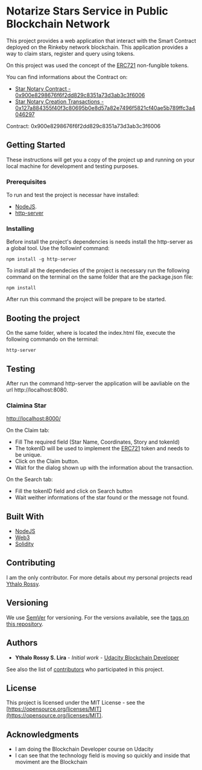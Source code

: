 # Notarize Stars Service in Public Blockchain Network

This project provides a web application that interact with the Smart Contract deployed on the Rinkeby network blockchain. This application provides a way to claim stars, register and query using tokens. 

On this project was used the concept of the [ERC721](http://erc721.org/) non-fungible tokens. 

You can find informations about the Contract on:

- [Star Notary Contract - 0x900e8298676f6f2dd829c8351a73d3ab3c3f6006](https://rinkeby.etherscan.io/address/0x900e8298676f6f2dd829c8351a73d3ab3c3f6006)
- [Star Notary Creation Transactions - 0x127a884355f40f3c80695b0e8d57a82e7496f5821cf40ae5b789ffc3a4046297](https://rinkeby.etherscan.io/tx/0x127a884355f40f3c80695b0e8d57a82e7496f5821cf40ae5b789ffc3a4046297)


Contract:
0x900e8298676f6f2dd829c8351a73d3ab3c3f6006

## Getting Started

These instructions will get you a copy of the project up and running on your local machine for development and testing purposes.

### Prerequisites

To run and test the project is necessar have installed:
* [NodeJS](http://www.nodejs.org/en).
* [http-server](https://www.npmjs.com/package/http-server)

### Installing

Before install the project's dependencies is needs install the http-server as a global tool. Use the followinf command:

```
npm install -g http-server
```

To install all the dependecies of the project is necessary run the following command on the terminal on the same folder that are the package.json file: 

```
npm install
```

After run this command the project will be prepare to be started.

## Booting the project

On the same folder, where is located the index.html file, execute the following commando on the terminal:

```
http-server
```

## Testing 

After run the command http-server the application will be aavliable on the url http://localhost:8080.

### Claimina Star

[http://localhost:8000/](href='http://localhost:8000/')

On the Claim tab:
- Fill The required field (Star Name, Coordinates, Story and tokenId)
- The tokenID will be used to implement the [ERC721](http://erc721.org/) token and needs to be unique.
- Click on the Claim button.
- Wait for the dialog shown up with the information about the transaction.

On the Search tab:
- Fill the tokenID field and click on Search button
- Wait weither informations of the star found or the message not found.

## Built With

* [NodeJS](https://nodejs.org/en/)
* [Web3](https://web3js.readthedocs.io/en/1.0/)
* [Solidity](https://solidity.readthedocs.io/en/v0.4.24/index.html)

## Contributing

I am the only contributor.
For more details about my personal projects read [Ythalo Rossy](https://github.com/ythalorossy).

## Versioning

We use [SemVer](http://semver.org/) for versioning. For the versions available, see the [tags on this repository](https://github.com/ythalorossy/udacity_blockchain_developer_4/tags). 

## Authors

* **Ythalo Rossy S. Lira** - *Initial work* - [Udacity Blockchain Developer](https://github.com/ythalorossy/udacity_blockchain_developer_5)

See also the list of [contributors](https://github.com/ythalorossy/udacity_blockchain_developer_5/graphs/contributors) who participated in this project.

## License

This project is licensed under the MIT License - see the [https://opensource.org/licenses/MIT](https://opensource.org/licenses/MIT).

## Acknowledgments

* I am doing the Blockchain Developer course on Udacity
* I can see that the technology field is moving so quickly and inside that moviment are the Blockchain

